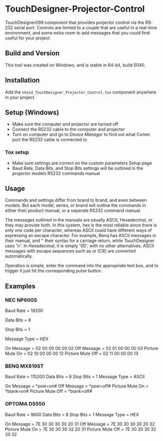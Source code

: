 # TouchDesigner-Projector-Control

TouchDesigner099 component that provides projector control via the RS-232 serial port. Controls are limited to a couple that are useful in a real-time environment, and some extra room to add messages that you could find useful for your project.

## Build and Version
This tool was created on Windows, and is stable in 64-bit, build 5040.

## Installation
Add the ```nVoid_TouchDesigner_Projector_Control.tox``` component anywhere in your project.

## Setup (Windows)
- Make sure the computer and projector are turned off
- Connect the RS232 cable to the computer and projector
- Turn on computer and go to *Device Manager* to find out what Comm port the RS232 cable is connected to

### Tox setup
- Make sure settings are correct on the custom parameters *Setup* page
- Baud Rate, Data Bits, and Stop Bits settings will be outlined in the projector models RS232 commands manual

## Usage
Commands and settings differ from brand to brand, and even between models. But each model, series, or brand will outline the commands in either their product manual, or a seperate RS232 command manual.

The messages outlined in the manuals are usually ASCII, Hexadecimal, or they may provide both. In this system, hex is the most reliable since there is only one code per character, whereas ASCII could have different ways of expressing an escape character.
For example, Benq has ASCII messages in their manual, and '<CR>' their syntax for a carriage return, while TouchDesigner uses '\r'. In Hexadecimal, it is simply '0D', with no other alternatives. ASCII messages with escape sequences such as <CR> or [CR] are converted automatically.

Operation is simple, enter the command into the appropriate text box, and to trigger it just hit the corresponding pulse button.

## Examples

### NEC NP600S
Baud Rate = 19200

Data Bits = 8

Stop Bits = 1

Message Type = HEX

On Message = 02 00 00 00 00 02
Off Message = 02 01 00 00 00 03
Picture Mute On = 02 10 00 00 00 12
Picture Mute Off = 02 11 00 00 00 13

### BENQ MX819ST
Baud Rate = 115200
Data Bits = 8
Stop Bits = 1
Message Type = ASCII

On Message = <CR>*pow=on#<CR>
Off Message = <CR>*pow=off#<CR>
Picture Mute On = <CR>*blank=on#<CR>
Picture Mute Off = <CR>*blank=off#<CR>

### OPTOMA DS550
Baud Rate = 9600
Data Bits = 8
Stop Bits = 1
Message Type = HEX

On Message = 7E 30 30 30 30 20 31
Off Message = 7E 30 30 30 30 20 32
Picture Mute On = 7E 30 30 30 32 20 31
Picture Mute Off = 7E 30 30 30 32 20 32
